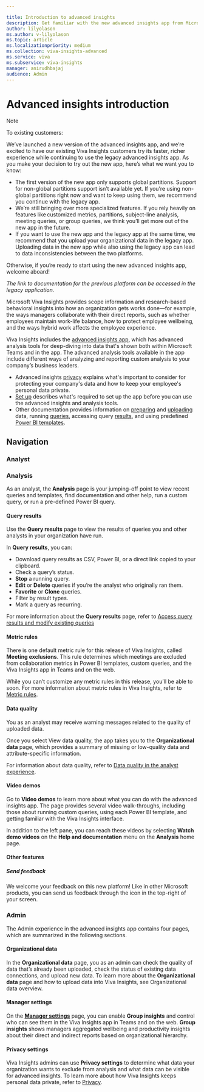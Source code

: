 ```yaml
---

title: Introduction to advanced insights
description: Get familiar with the new advanced insights app from Microsoft Viva Insights 
author: lilyolason
ms.author: v-lilyolason
ms.topic: article
ms.localizationpriority: medium
ms.collection: viva-insights-advanced
ms.service: viva 
ms.subservice: viva-insights
manager: anirudhbajaj
audience: Admin
---
```


# Advanced insights introduction

>[!Note]
>To existing customers:
>
>We’ve launched a new version of the advanced insights app, and we’re excited to have our existing Viva Insights customers try its faster, richer experience while continuing to use the legacy advanced insights app. As you make your decision to try out the new app, here’s what we want you to know:  
>
>* The first version of the new app only supports global partitions. Support for non-global partitions support isn’t available yet. If you’re using non-global partitions right now and want to keep using them, we recommend you continue with the legacy app.
>* We’re still bringing over more specialized features. If you rely heavily on features like customized metrics, partitions, subject-line analysis, meeting queries, or group queries, we think you’ll get more out of the new app in the future. ​
>* If you want to use the new app and the legacy app at the same time, we recommend that you upload your organizational data in the legacy app. Uploading data in the new app while also using the legacy app can lead to data inconsistencies between the two platforms.
>
> Otherwise, if you’re ready to start using the new advanced insights app, welcome aboard!
>
>*The link to documentation for the previous platform can be accessed in the legacy application.*

Microsoft Viva Insights provides scope information and research-based behavioral insights into how  an organization gets works done—for example, the ways managers collaborate with their direct reports, such as whether employees maintain work-life balance, how to protect employee wellbeing, and the ways hybrid work affects the employee experience. 

Viva Insights includes the [advanced insights app](https://go.microsoft.com/fwlink/?linkid=2201482), which has advanced analysis tools for deep-diving into data that's shown both within Microsoft Teams and in the app. The advanced analysis tools available in the app include different ways of analyzing and reporting custom analysis to your company’s business leaders.

* Advanced insights [privacy](./privacy/privacy.md) explains what's important to consider for protecting your company's data and how to keep your employee's personal data private.
* [Set up](./setup-maint/setup.md) describes what's required to set up the app before you can use the advanced insights and analysis tools.
* Other documentation provides information on [preparing](./admin/prepare-org-data.md) and [uploading](./admin/upload-org-data-first.md) data, running [queries](./analyst/person-query.md), accessing query [results](./analyst/query-results.md), and using predefined [Power BI templates](./analyst/templates/introduction-to-templates.md).

## Navigation

### Analyst

### Analysis

As an analyst, the **Analysis** page is your jumping-off point to view recent queries and templates, find documentation and other help, run a custom query, or run a pre-defined Power BI query. 

#### Query results

Use the **Query results** page to view the results of queries you and other analysts in your organization have run. 

In **Query results**, you can:

* Download query results as CSV, Power BI, or a direct link copied to your clipboard.
* Check a query’s status.
* **Stop** a running query.
* **Edit** or **Delete** queries if you’re the analyst who originally ran them.
* **Favorite** or **Clone** queries.
* Filter by result types.
* Mark a query as recurring.

For more information about the **Query results** page, refer to [Access query results and modify existing queries](./analyst/query-results.md)

#### Metric rules

There is one default metric rule for this release of Viva Insights, called **Meeting exclusions**. This rule determines which meetings are excluded from collaboration metrics in Power BI templates, custom queries, and the Viva Insights app in Teams and on the web.

While you can’t customize any metric rules in this release, you’ll be able to soon. For more information about metric rules in Viva Insights, refer to [Metric rules](./analyst/metric-rules.md).

#### Data quality

You as an analyst may receive warning messages related to the quality of uploaded data.  

Once you select View data quality, the app takes you to the **Organizational data** page, which provides a summary of missing or low-quality data and attribute-specific information.

For information about data quality, refer to [Data quality in the analyst experience](./analyst/data-quality-analyst-experience.md).

#### Video demos

Go to **Video demos** to learn more about what you can do with the advanced insights app. The page provides several video walk-throughs, including those about running custom queries, using each Power BI template, and getting familiar with the Viva Insights interface.

In addition to the left pane, you can reach these videos by selecting **Watch demo videos** on the **Help and documentation** menu on the **Analysis** home page.

#### Other features

##### Send feedback

We welcome your feedback on this new platform! Like in other Microsoft products, you can send us feedback through the icon in the top-right of your screen.

### Admin

The Admin experience in the advanced insights app contains four pages, which are summarized in the following sections.

#### Organizational data

In the **Organizational data** page, you as an admin can check the quality of data that’s already been uploaded, check the status of existing data connections, and upload new data. To learn more about the **Organizational data** page and how to upload data into Viva Insights, see Organizational data overview. 

#### Manager settings

On the **[Manager settings](./setup-maint/manager-settings.md)** page, you can enable **Group insights** and control who can see them in the Viva Insights app in Teams and on the web. **Group insights** shows managers aggregated wellbeing and productivity insights about their direct and indirect reports based on organizational hierarchy.

#### Privacy settings

Viva Insights admins can use **Privacy settings** to determine what data your organization wants to exclude from analysis and what data can be visible for advanced insights. To learn more about how Viva Insights keeps personal data private, refer to [Privacy](./privacy/privacy.md).
